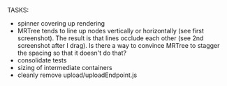 TASKS:
- spinner covering up rendering
- MRTree tends to line up nodes vertically or horizontally (see first screenshot). The result is that lines occlude each other (see 2nd screenshot after I drag). Is there a way to convince MRTree to stagger the spacing so that it doesn't do that?
- consolidate tests
- sizing of intermediate containers
- cleanly remove upload/uploadEndpoint.js